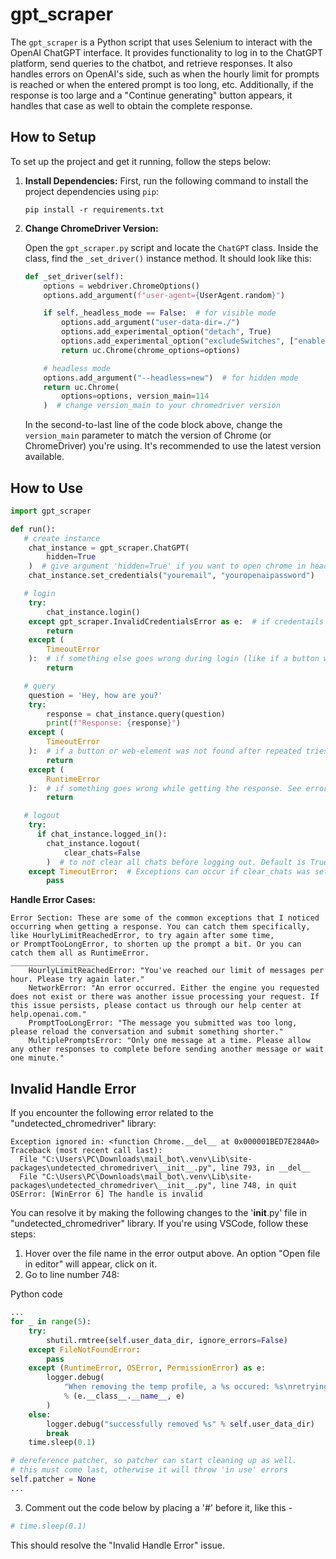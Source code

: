 # gpt_scraper

The `gpt_scraper` is a Python script that uses Selenium  to interact with the OpenAI ChatGPT interface. It provides functionality to log in to the ChatGPT platform, send queries to the chatbot, and retrieve responses. It also handles errors on OpenAI's side, such as when the hourly limit for prompts is reached or when the entered prompt is too long, etc. Additionally, if the response is too large and a "Continue generating" button appears, it handles that case as well to obtain the complete response.

## How to Setup

To set up the project and get it running, follow the steps below:

1. **Install Dependencies:** First, run the following command to install the project dependencies using `pip`:

   ```shell
   pip install -r requirements.txt
   ```

2. **Change ChromeDriver Version:**

   Open the `gpt_scraper.py` script and locate the `ChatGPT` class. Inside the class, find the `_set_driver()` instance method. It should look like this:

   ```python
   def _set_driver(self):
       options = webdriver.ChromeOptions()
       options.add_argument(f"user-agent={UserAgent.random}")

       if self._headless_mode == False:  # for visible mode
           options.add_argument("user-data-dir=./")
           options.add_experimental_option("detach", True)
           options.add_experimental_option("excludeSwitches", ["enable-logging"])
           return uc.Chrome(chrome_options=options)

       # headless mode
       options.add_argument("--headless=new")  # for hidden mode
       return uc.Chrome(
           options=options, version_main=114
       )  # change version_main to your chromedriver version
   ```

   In the second-to-last line of the code block above, change the `version_main` parameter to match the version of Chrome (or ChromeDriver) you're using. It's recommended to use the latest version available.

## How to Use
   ```python
   import gpt_scraper
   
   def run():
      # create instance
       chat_instance = gpt_scraper.ChatGPT(
           hidden=True
       )  # give argument 'hidden=True' if you want to open chrome in headless mode. Default in non-headless
       chat_instance.set_credentials("youremail", "youropenaipassword")

      # login
       try:
           chat_instance.login()
       except gpt_scraper.InvalidCredentialsError as e:  # if credentails were invalid
           return
       except (
           TimeoutError
       ):  # if something else goes wrong during login (like if a button was not found after repeated tries)
           return

      # query
       question = 'Hey, how are you?'
       try:
           response = chat_instance.query(question)
           print(f"Response: {response}")
       except (
           TimeoutError
       ):  # if a button or web-element was not found after repeated tries. This exception is also raised by the query() method if ChatGPT gave an empty string ('') as reponse (rare)
           return
       except (
           RuntimeError
       ):  # if something goes wrong while getting the response. See error section below for more help
           return

      # logout
       try:
         if chat_instance.logged_in():
           chat_instance.logout(
               clear_chats=False
           )  # to not clear all chats before logging out. Default is True
       except TimeoutError:  # Exceptions can occur if clear_chats was set to True
           pass
   ```

**Handle Error Cases:** 

   ```
   Error Section: These are some of the common exceptions that I noticed occurring when getting a response. You can catch them specifically, like HourlyLimitReachedError, to try again after some time,
   or PromptTooLongError, to shorten up the prompt a bit. Or you can catch them all as RuntimeError.
   ___________________
       HourlyLimitReachedError: "You've reached our limit of messages per hour. Please try again later."
       NetworkError: "An error occurred. Either the engine you requested does not exist or there was another issue processing your request. If this issue persists, please contact us through our help center at help.openai.com."
       PromptTooLongError: "The message you submitted was too long, please reload the conversation and submit something shorter."
       MultiplePromptsError: "Only one message at a time. Please allow any other responses to complete before sending another message or wait one minute."
   ```

## Invalid Handle Error

If you encounter the following error related to the "undetected_chromedriver" library:

```
Exception ignored in: <function Chrome.__del__ at 0x000001BED7E284A0>
Traceback (most recent call last):
  File "C:\Users\PC\Downloads\mail_bot\.venv\Lib\site-packages\undetected_chromedriver\__init__.py", line 793, in __del__
  File "C:\Users\PC\Downloads\mail_bot\.venv\Lib\site-packages\undetected_chromedriver\__init__.py", line 748, in quit   
OSError: [WinError 6] The handle is invalid
```

You can resolve it by making the following changes to the '__init__.py' file in "undetected_chromedriver" library. If you're using VSCode, follow these steps:

1. Hover over the file name in the error output above. An option "Open file in editor" will appear, click on it.
2. Go to line number 748:

Python code
```python
...
for _ in range(5):
    try:
        shutil.rmtree(self.user_data_dir, ignore_errors=False)
    except FileNotFoundError:
        pass
    except (RuntimeError, OSError, PermissionError) as e:
        logger.debug(
            "When removing the temp profile, a %s occured: %s\nretrying..."
            % (e.__class__.__name__, e)
        )
    else:
        logger.debug("successfully removed %s" % self.user_data_dir)
        break
    time.sleep(0.1)

# dereference patcher, so patcher can start cleaning up as well.
# this must come last, otherwise it will throw 'in use' errors
self.patcher = None
...
```

3. Comment out the code below by placing a '#' before it, like this -

```python
# time.sleep(0.1)
```

This should resolve the "Invalid Handle Error" issue.
